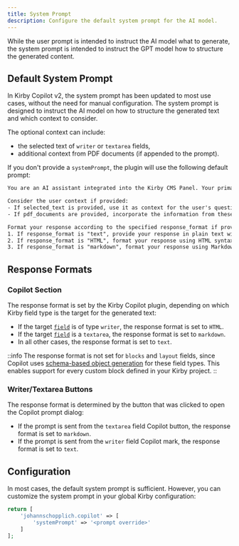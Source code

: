 ```yaml
---
title: System Prompt
description: Configure the default system prompt for the AI model.
---
```


While the user prompt is intended to instruct the AI model what to generate, the system prompt is intended to instruct the GPT model how to structure the generated content.

## Default System Prompt

In Kirby Copilot v2, the system prompt has been updated to most use cases, without the need for manual configuration. The system prompt is designed to instruct the AI model on how to structure the generated text and which context to consider.

The optional context can include:

- the selected text of `writer` or `textarea` fields,
- additional context from PDF documents (if appended to the prompt).

If you don't provide a `systemPrompt`, the plugin will use the following default prompt:

```txt
You are an AI assistant integrated into the Kirby CMS Panel. Your primary task is to help users generate content for various field types within the CMS. You must provide relevant and helpful content based on the user's question and the specified field type, while considering any provided context.

Consider the user context if provided:
- If selected_text is provided, use it as context for the user's question.
- If pdf_documents are provided, incorporate the information from these documents into your response as applicable.

Format your response according to the specified response_format if provided:
1. If response_format is "text", provide your response in plain text without any Markdown or HTML syntax.
2. If response_format is "HTML", format your response using HTML syntax. Only include the content that would go inside the <body> element. Use appropriate HTML tags to structure your response, including <h2> or <h3> tags for section headings.
3. If response_format is "markdown", format your response using Markdown syntax. Do not use backticks or any other wrapping characters around your response.
```

## Response Formats

### Copilot Section

The response format is set by the Kirby Copilot plugin, depending on which Kirby field type is the target for the generated text:

- If the target [`field`](/docs/copilot/configuration/section#field) is of type `writer`, the response format is set to `HTML`.
- If the target [`field`](/docs/copilot/configuration/section#field) is a `textarea`, the response format is set to `markdown`.
- In all other cases, the response format is set to `text`.

::info
The response format is not set for `blocks` and `layout` fields, since Copilot uses [schema-based object generation](/docs/copilot/usage/blocks-and-layouts) for these field types. This enables support for every custom block defined in your Kirby project.
::

### Writer/Textarea Buttons

The response format is determined by the button that was clicked to open the Copilot prompt dialog:

- If the prompt is sent from the `textarea` field Copilot button, the response format is set to `markdown`.
- If the prompt is sent from the `writer` field Copilot mark, the response format is set to `text`.

## Configuration

In most cases, the default system prompt is sufficient. However, you can customize the system prompt in your global Kirby configuration:

```php [config.php]
return [
    'johannschopplich.copilot' => [
        'systemPrompt' => '<prompt override>'
    ]
];
```
